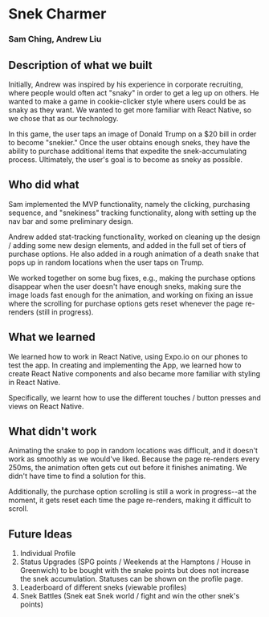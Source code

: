# Snek Charmer
### Sam Ching, Andrew Liu

## Description of what we built
Initially, Andrew was inspired by his experience in corporate recruiting, where people would often act "snaky" in order to get a leg up on others. He wanted to make a game in cookie-clicker style where users could be as snaky as they want. We wanted to get more familiar with React Native, so we chose that as our technology.

In this game, the user taps an image of Donald Trump on a $20 bill in order to become "snekier." Once the user obtains enough sneks, they have the ability to purchase additional items that expedite the snek-accumulating process. Ultimately, the user's goal is to become as sneky as possible.

## Who did what
Sam implemented the MVP functionality, namely the clicking, purchasing sequence, and "snekiness" tracking functionality, along with setting up the nav bar and some preliminary design.

Andrew added stat-tracking functionality, worked on cleaning up the design / adding some new design elements, and added in the full set of tiers of purchase options. He also added in a rough animation of a death snake that pops up in random locations when the user taps on Trump.

We worked together on some bug fixes, e.g., making the purchase options disappear when the user doesn't have enough sneks, making sure the image loads fast enough for the animation, and working on fixing an issue where the scrolling for purchase options gets reset whenever the page re-renders (still in progress).

## What we learned
We learned how to work in React Native, using Expo.io on our phones to test the app. In creating and implementing the App, we learned how to create React Native components and also became more familiar with styling in React Native.

Specifically, we learnt how to use the different touches / button presses and views on React Native.

## What didn't work
Animating the snake to pop in random locations was difficult, and it doesn't work as smoothly as we would've liked. Because the page re-renders every 250ms, the animation often gets cut out before it finishes animating. We didn't have time to find a solution for this.

Additionally, the purchase option scrolling is still a work in progress--at the moment, it gets reset each time the page re-renders, making it difficult to scroll.

## Future Ideas

1. Individual Profile
2. Status Upgrades (SPG points / Weekends at the Hamptons / House in Greenwich) to be bought with the snake points but does not increase the snek accumulation. Statuses can be shown on the profile page.
3. Leaderboard of different sneks (viewable profiles)
4. Snek Battles (Snek eat Snek world / fight and win the other snek's points)
